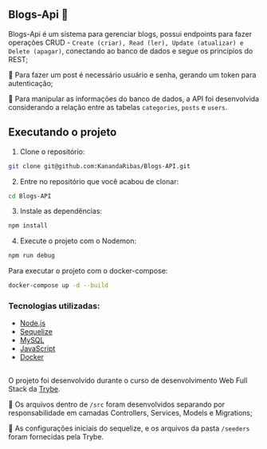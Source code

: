 ## Blogs-Api :mega:

Blogs-Api é um sistema para gerenciar blogs, possui endpoints para fazer operações CRUD - `Create (criar), Read (ler), Update (atualizar) e Delete (apagar)`, conectando ao banco de dados e segue os princípios do REST;

:large_blue_diamond: Para fazer um post é necessário usuário e senha, gerando um token para autenticação; 

:large_blue_diamond: Para manipular as informações do banco de dados, a API foi desenvolvida considerando a relação entre as tabelas `categories`, `posts` e `users`.

## Executando o projeto
1. Clone o repositório:
```bash
git clone git@github.com:KanandaRibas/Blogs-API.git
```

2. Entre no repositório que você acabou de clonar:
```bash
cd Blogs-API
```

3. Instale as dependências:
```bash
npm install
```

4. Execute o projeto com o Nodemon:
```bash
npm run debug
```

Para executar o projeto com o docker-compose:
```bash
docker-compose up -d --build
```

### Tecnologias utilizadas:
- [Node.js](https://nodejs.org/en/about)
- [Sequelize](https://sequelize.org/)
- [MySQL](https://www.mysql.com/)
- [JavaScript](https://developer.mozilla.org/en-US/docs/Web/JavaScript)
- [Docker](https://docs.docker.com/get-started/)

##

O projeto foi desenvolvido durante o curso de desenvolvimento Web Full Stack da [Trybe](https://app.betrybe.com).

:large_blue_diamond: Os arquivos dentro de `/src` foram desenvolvidos separando por responsabilidade em camadas Controllers, Services, Models e Migrations;

:large_blue_diamond: As configurações iniciais do sequelize, e os arquivos da pasta `/seeders` foram fornecidas pela Trybe.
